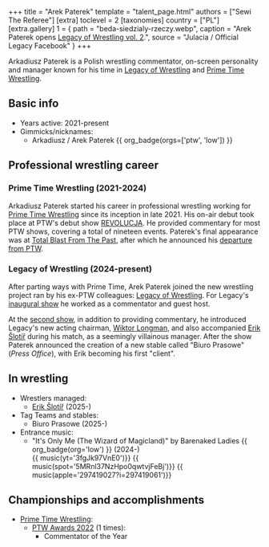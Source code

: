 +++
title = "Arek Paterek"
template = "talent_page.html"
authors = ["Sewi The Referee"]
[extra]
toclevel = 2
[taxonomies]
country = ["PL"]
[extra.gallery]
1 = { path = "beda-siedzialy-rzeczy.webp", caption = "Arek Paterek opens [Legacy of Wrestling vol. 2](@/e/low/2025-04-06-low-2.md).", source = "Julacia / Official Legacy Facebook" }
+++

Arkadiusz Paterek is a Polish wrestling commentator, on-screen personality and manager known for his time in [Legacy of Wrestling](@/o/low.md) and [Prime Time Wrestling](@/o/ptw.md).

## Basic info

* Years active: 2021-present
* Gimmicks/nicknames:
  - Arkadiusz / Arek Paterek {{ org_badge(orgs=['ptw', 'low']) }}

## Professional wrestling career

### Prime Time Wrestling (2021-2024)

Arkadiusz Paterek started his career in professional wrestling working for [Prime Time Wrestling](@/o/ptw.md) since its inception in late 2021. His on-air debut took place at PTW's debut show [REVOLUCJA](@/e/ptw/2021-10-09-ptw-1-revolucja.md). He provided commentary for most PTW shows, covering a total of nineteen events. Paterek's final appearance was at [Total Blast From The Past](@/e/ptw/2024-05-11-ptw-6.md), after which he announced his [departure from PTW](@/a/ptw-exits.md).

### Legacy of Wrestling (2024-present)

After parting ways with Prime Time, Arek Paterek joined the new wrestling project ran by his ex-PTW colleagues: [Legacy of Wrestling](@/o/low.md). For Legacy's [inaugural show](@/e/low/2024-12-01-low-1.md) he worked as a commentator and guest host.

At the [second show](@/e/low/2025-04-06-low-2.md), in addition to providing commentary, he introduced Legacy's new acting chairman, [Wiktor Longman](@/w/wiktor-longman.md), and also accompanied [Erik Šlotíř](@/w/erik-slotir.md) during his match, as a seemingly villainous manager. After the show Paterek announced the creation of a new stable called "Biuro Prasowe" (_Press Office_), with Erik becoming his first "client".

## In wrestling

* Wrestlers managed:
  - [Erik Šlotíř](@/w/erik-slotir.md) (2025-)
* Tag Teams and stables:
  - Biuro Prasowe (2025-)
* Entrance music:
  - "It's Only Me (The Wizard of Magicland)" by Barenaked Ladies
    {{ org_badge(org='low') }} (2024-) <br>
    {{ music(yt='3fgJk97VnE0')}}
    {{ music(spot='5MRnl37NzHpo0qwtvjFeBj')}}
    {{ music(apple='297419027?i=297419061')}}

## Championships and accomplishments

* [Prime Time Wrestling](@/o/ptw.md):
  - [PTW Awards 2022](@/a/ptw-awards-2022.md) (1 times):
    * Commentator of the Year

